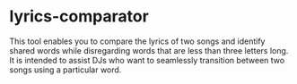 # lyrics-comparator

This tool enables you to compare the lyrics of two songs and identify shared words while disregarding words that are less than three letters long. It is intended to assist DJs who want to seamlessly transition between two songs using a particular word.
